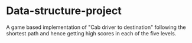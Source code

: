 # Data-structure-project
A game based implementation of "Cab driver to destination" following the shortest path and hence getting high scores in each of the five levels.

